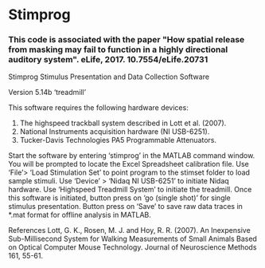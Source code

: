 # Stimprog

### This code is associated with the paper "How spatial release from masking may fail to function in a highly directional auditory system". eLife, 2017. 10.7554/eLife.20731

Stimprog Stimulus Presentation and Data Collection Software

Version 5.14b ‘treadmill’

This software requires the following hardware devices:
1.	The highspeed trackball system described in Lott et al. (2007). 
2.	National Instruments acquisition hardware (NI USB-6251).
3.	Tucker-Davis Technologies PA5 Programmable Attenuators.

Start the software by entering ‘stimprog’ in the MATLAB command window. You will be prompted to locate the Excel Spreadsheet calibration file. Use ‘File’> ‘Load Stimulation Set’ to point program to the stimset folder to load sample stimuli. Use ‘Device’ > ‘Nidaq NI USB-6251’ to initiate Nidaq hardware. Use ‘Highspeed Treadmill System’ to initiate the treadmill.
Once this software is initiated, button press on ‘go (single shot)’ for single stimulus presentation. Button press on ‘Save’ to save raw data traces in *.mat format for offline analysis in MATLAB.

References
	Lott, G. K., Rosen, M. J. and Hoy, R. R. (2007). An Inexpensive Sub-Millisecond System for Walking Measurements of Small Animals Based on Optical Computer Mouse Technology. Journal of Neuroscience Methods 161, 55-61.
